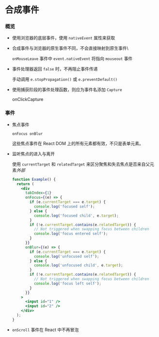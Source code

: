 # 合成事件

### **概览**

- 使用浏览器的底层事件，使用 `nativeEvent` 属性来获取
- 合成事件与浏览器的原生事件不同，不会直接映射到原生事件\
    
    `onMouseLeave` 事件中 `event.nativeEvent` 将指向 `mouseout` 事件
    
- 事件处理器返回 `false` 时，不再阻止事件传递
    
    手动调用 `e.stopPropagation()` 或 `e.preventDefault()`
    
- 使用捕获阶段的事件处理函数，则应为事件名添加 `Capture`
    
    onClickCapture
    

### 事件

- 焦点事件
    
    `onFocus onBlur`
    
    这些焦点事件在 React DOM 上的所有元素都有效，不只是表单元素。
    
- 监听焦点的进入与离开
    
    使用 `currentTarget` 和 `relatedTarget` 来区分聚焦和失去焦点是否来自父元素*外部*
    
    ```jsx
    function Example() {
      return (
        <div
          tabIndex={1}
          onFocus={(e) => {
            if (e.currentTarget === e.target) {
              console.log('focused self');
            } else {
              console.log('focused child', e.target);
            }
            if (!e.currentTarget.contains(e.relatedTarget)) {
              // Not triggered when swapping focus between children
              console.log('focus entered self');
            }
          }}
          onBlur={(e) => {
            if (e.currentTarget === e.target) {
              console.log('unfocused self');
            } else {
              console.log('unfocused child', e.target);
            }
            if (!e.currentTarget.contains(e.relatedTarget)) {
              // Not triggered when swapping focus between children
              console.log('focus left self');
            }
          }}
        >
          <input id="1" />
          <input id="2" />
        </div>
      );
    }
    ```
    
- `onScroll` 事件在 React 中不再冒泡